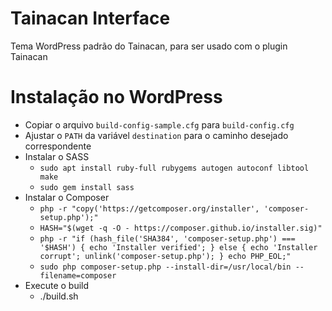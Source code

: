 # Tainacan Interface

Tema WordPress padrão do Tainacan, para ser usado com o plugin Tainacan

# Instalação no WordPress

- Copiar o arquivo `build-config-sample.cfg` para `build-config.cfg`
- Ajustar o `PATH` da variável `destination` para o caminho desejado correspondente
- Instalar o SASS
  - `sudo apt install ruby-full rubygems autogen autoconf libtool make`
  - `sudo gem install sass`
- Instalar o Composer
  - `php -r "copy('https://getcomposer.org/installer', 'composer-setup.php');"`
  - `HASH="$(wget -q -O - https://composer.github.io/installer.sig)"`
  - `php -r "if (hash_file('SHA384', 'composer-setup.php') === '$HASH') { echo 'Installer verified'; } else { echo 'Installer corrupt'; unlink('composer-setup.php'); } echo PHP_EOL;"`
  - `sudo php composer-setup.php --install-dir=/usr/local/bin --filename=composer`
- Execute o build
  - ./build.sh
